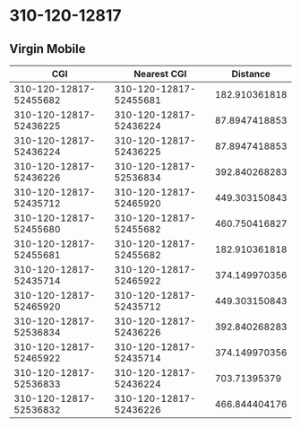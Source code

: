 # 310-120-12817
## Virgin Mobile


| CGI | Nearest CGI | Distance |
|-----|-------------|----------|
| 310-120-12817-52455682 | 310-120-12817-52455681 | 182.910361818 |
| 310-120-12817-52436225 | 310-120-12817-52436224 | 87.8947418853 |
| 310-120-12817-52436224 | 310-120-12817-52436225 | 87.8947418853 |
| 310-120-12817-52436226 | 310-120-12817-52536834 | 392.840268283 |
| 310-120-12817-52435712 | 310-120-12817-52465920 | 449.303150843 |
| 310-120-12817-52455680 | 310-120-12817-52455682 | 460.750416827 |
| 310-120-12817-52455681 | 310-120-12817-52455682 | 182.910361818 |
| 310-120-12817-52435714 | 310-120-12817-52465922 | 374.149970356 |
| 310-120-12817-52465920 | 310-120-12817-52435712 | 449.303150843 |
| 310-120-12817-52536834 | 310-120-12817-52436226 | 392.840268283 |
| 310-120-12817-52465922 | 310-120-12817-52435714 | 374.149970356 |
| 310-120-12817-52536833 | 310-120-12817-52436224 | 703.71395379 |
| 310-120-12817-52536832 | 310-120-12817-52436226 | 466.844404176 |
